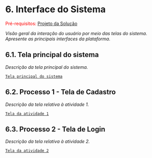 
# 6. Interface do Sistema

<span style="color:red">Pré-requisitos: <a href="4-Projeto-Solucao.md"> Projeto da Solução</a></span>

_Visão geral da interação do usuário por meio das telas do sistema. Apresente as principais interfaces da plataforma._

## 6.1. Tela principal do sistema

_Descrição da tela principal do sistema._

[`Tela principal do sistema`](images/)


## 6.2. Processo 1 - Tela de Cadastro

_Descrição da tela relativa à atividade 1._

[`Tela da atividade 1`](images/cadastro_screen.png)


## 6.3. Processo 2 - Tela de Login

_Descrição da tela relativa à atividade 2._

[`Tela da atividade 2`](images/login_screen.png)


